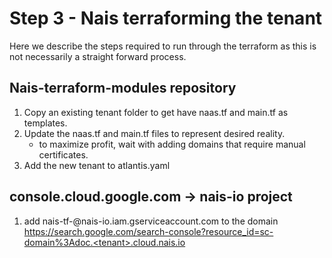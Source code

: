 # Step 3 - Nais terraforming the tenant

Here we describe the steps required to run through the terraform as this is not necessarily a straight forward process.

## Nais-terraform-modules repository

1. Copy an existing tenant folder to get have naas.tf and main.tf as templates.
1. Update the naas.tf and main.tf files to represent desired reality.
   - to maximize profit, wait with adding domains that require manual certificates.
1. Add the new tenant to atlantis.yaml

## console.cloud.google.com -> nais-io project

1. add nais-tf-<tenant>@nais-io.iam.gserviceaccount.com to the domain https://search.google.com/search-console?resource_id=sc-domain%3Adoc.<tenant>.cloud.nais.io
